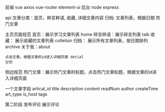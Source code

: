 前端 vue axios vue-router element-ui
后台 node express

api 
	文章分类：首页，粹言粹语, 收藏, 
	详细文章内容
	归档: 文章列表，根据日期
	热门文章

主页页面规范
	首页：展示学习文章列表 home
	碎言碎语：展示碎言列表 talk
	收藏： 展示收藏的文章列表 colletion
	归档： 展示所有文章列表，按日期排列 archive
	关于我：about

	点击文章，根据文章的id进入详细页面 detial
	分页

侧边规范
	热门文章：展示热门文章的标题，点击热门文章标题，根据文章的id进入详细页面

一个文章字段
 artical_id title description content readNum author createTime art_type is_host tags

 第二阶段
 	发布评论
 	展示评论

